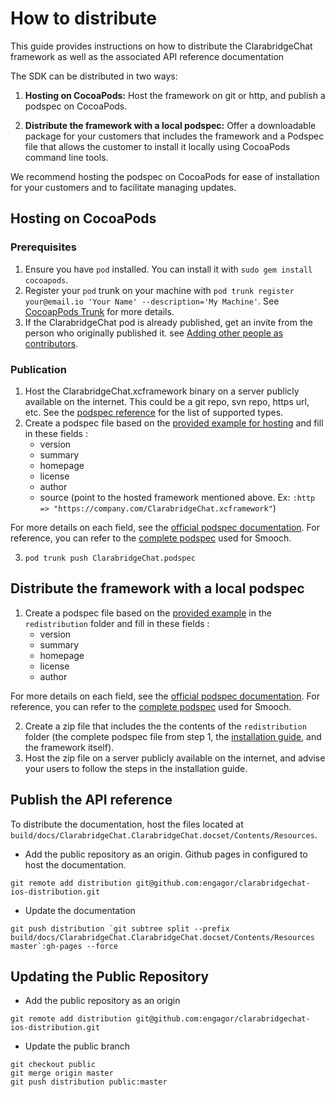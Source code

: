 # How to distribute

This guide provides instructions on how to distribute the ClarabridgeChat framework as well as the associated API reference documentation

The SDK can be distributed in two ways:

1. **Hosting on CocoaPods:** Host the framework on git or http, and publish a podspec on CocoaPods.

2. **Distribute the framework with a local podspec:** Offer a downloadable package for your customers that includes the framework and a Podspec file that allows the customer to install it locally using CocoaPods command line tools.

We recommend hosting the podspec on CocoaPods for ease of installation for your customers and to facilitate managing updates.

## Hosting on CocoaPods

### Prerequisites
1. Ensure you have `pod` installed. You can install it with `sudo gem install cocoapods`.
1. Register your `pod` trunk on your machine with `pod trunk register your@email.io 'Your Name' --description='My Machine'`. See [CocoapPods Trunk](https://guides.cocoapods.org/making/getting-setup-with-trunk.html) for more details.
1. If the ClarabridgeChat pod is already published, get an invite from the person who originally published it. see [Adding other people as contributors](https://guides.cocoapods.org/making/getting-setup-with-trunk#adding-other-people-as-contributors).

### Publication
1. Host the ClarabridgeChat.xcframework binary on a server publicly available on the internet. This could be a git repo, svn repo, https url, etc. See the [podspec reference](https://guides.cocoapods.org/syntax/podspec.html#source) for the list of supported types.
2. Create a podspec file based on the [provided example for hosting](./ClarabridgeChat.podspec.example) and fill in these fields :
    - version
    - summary
    - homepage
    - license
    - author
    - source (point to the hosted framework mentioned above. Ex: `:http => "https://company.com/ClarabridgeChat.xcframework"`)

For more details on each field, see the [official podspec documentation](https://guides.cocoapods.org/syntax/podspec.html).
For reference, you can refer to the [complete podspec](https://github.com/CocoaPods/Specs/blob/master/Specs/2/4/5/Smooch/5.8.2/Smooch.podspec.json) used for Smooch.

3. `pod trunk push ClarabridgeChat.podspec`

## Distribute the framework with a local podspec

1. Create a podspec file based on the [provided example](./redistribution/ClarabridgeChat.podspec.example) in the `redistribution` folder and fill in these fields :
    - version
    - summary
    - homepage
    - license
    - author

For more details on each field, see the [official podspec documentation](https://guides.cocoapods.org/syntax/podspec.html).
For reference, you can refer to the [complete podspec](https://github.com/CocoaPods/Specs/blob/master/Specs/2/4/5/Smooch/5.8.2/Smooch.podspec.json) used for Smooch.

2. Create a zip file that includes the the contents of the `redistribution` folder (the complete podspec file from step 1, the [installation guide](./redistribution/INSTALLATION_GUIDE.MD), and the framework itself).
3. Host the zip file on a server publicly available on the internet, and advise your users to follow the steps in the installation guide.

## Publish the API reference

To distribute the documentation, host the files located at `build/docs/ClarabridgeChat.ClarabridgeChat.docset/Contents/Resources`.

- Add the public repository as an origin. Github pages in configured to host the documentation.
```
git remote add distribution git@github.com:engagor/clarabridgechat-ios-distribution.git
```
- Update the documentation
```
git push distribution `git subtree split --prefix build/docs/ClarabridgeChat.ClarabridgeChat.docset/Contents/Resources master`:gh-pages --force
```

## Updating the Public Repository

- Add the public repository as an origin
```
git remote add distribution git@github.com:engagor/clarabridgechat-ios-distribution.git
```
- Update the public branch
```
git checkout public
git merge origin master
git push distribution public:master
```